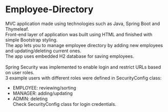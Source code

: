# Employee-Directory

MVC application made using technologies such as Java, Spring Boot and Thymeleaf.</br>
Front-end layer of application was built using HTML and finished with simple Bootstrap styling.</br>
The app lets you to manage employee directory by adding new employees and updating/deleting current ones.</br>
The app uses embedded H2 database for saving employees.</br></br>
Spring Security was implemented to enable login and restrict URLs based on user roles.</br>
3 example users with different roles were defined in SecurityConfig class:</br>
- EMPLOYEE: reviewing/sorting</br>
- MANAGER: adding/updating</br>
- ADMIN: deleting</br>
Check SecurityConfig class for login credentials.</br>
